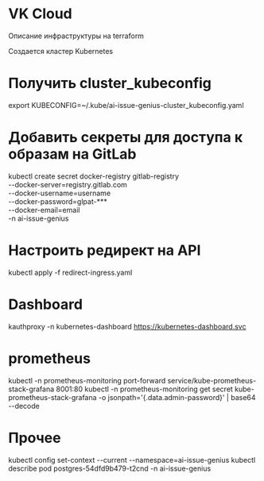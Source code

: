 # VK Cloud

Описание инфраструктуры на terraform

Создается кластер Kubernetes

# Получить cluster_kubeconfig
export KUBECONFIG=~/.kube/ai-issue-genius-cluster_kubeconfig.yaml 

# Добавить секреты для доступа к образам на GitLab
kubectl create secret docker-registry gitlab-registry \
  --docker-server=registry.gitlab.com \
  --docker-username=username \
  --docker-password=glpat-*** \
  --docker-email=email \
  -n ai-issue-genius

# Настроить редирект на API
kubectl apply -f redirect-ingress.yaml

# Dashboard
kauthproxy -n kubernetes-dashboard https://kubernetes-dashboard.svc

# prometheus
kubectl -n prometheus-monitoring port-forward service/kube-prometheus-stack-grafana 8001:80
kubectl -n prometheus-monitoring get secret kube-prometheus-stack-grafana -o jsonpath='{.data.admin-password}' | base64 --decode

# Прочее
kubectl config set-context --current --namespace=ai-issue-genius
kubectl describe pod postgres-54dfd9b479-t2cnd -n ai-issue-genius


